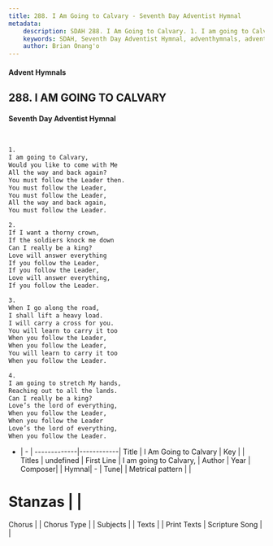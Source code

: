 ```yaml
---
title: 288. I Am Going to Calvary - Seventh Day Adventist Hymnal
metadata:
    description: SDAH 288. I Am Going to Calvary. 1. I am going to Calvary, Would you like to come with Me All the way and back again? You must follow the Leader then. You must follow the Leader, You must follow the Leader, All the way and back again, You must follow the Leader.
    keywords: SDAH, Seventh Day Adventist Hymnal, adventhymnals, advent hymnals, I Am Going to Calvary, I am going to Calvary, 
    author: Brian Onang'o
---
```


#### Advent Hymnals
## 288. I AM GOING TO CALVARY
#### Seventh Day Adventist Hymnal

```txt


1.
I am going to Calvary,
Would you like to come with Me
All the way and back again?
You must follow the Leader then.
You must follow the Leader,
You must follow the Leader,
All the way and back again,
You must follow the Leader.

2.
If I want a thorny crown,
If the soldiers knock me down
Can I really be a king?
Love will answer everything
If you follow the Leader,
If you follow the Leader,
Love will answer everything,
If you follow the Leader.

3.
When I go along the road,
I shall lift a heavy load.
I will carry a cross for you.
You will learn to carry it too
When you follow the Leader,
When you follow the Leader,
You will learn to carry it too
When you follow the Leader.

4.
I am going to stretch My hands,
Reaching out to all the lands.
Can I really be a king?
Love’s the lord of everything,
When you follow the Leader,
When you follow the Leader
Love’s the lord of everything,
When you follow the Leader.


```

- |   -  |
-------------|------------|
Title | I Am Going to Calvary |
Key |  |
Titles | undefined |
First Line | I am going to Calvary, |
Author | 
Year | 
Composer|  |
Hymnal|  - |
Tune|  |
Metrical pattern | |
# Stanzas |  |
Chorus |  |
Chorus Type |  |
Subjects |  |
Texts |  |
Print Texts | 
Scripture Song |  |
  
